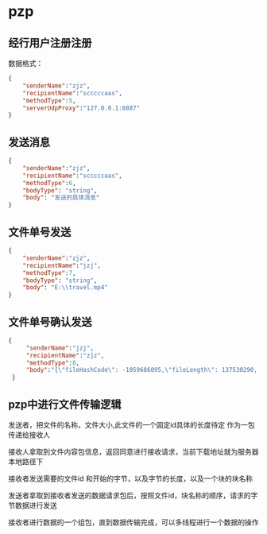# pzp
## 经行用户注册注册
数据格式：
```json
{
    "senderName":"zjz",
    "recipientName":"scccccaas",
    "methodType":5,
    "serverUdpProxy":"127.0.0.1:8887"
}
```
## 发送消息
```json
{
    "senderName":"zjz",
    "recipientName":"scccccaas",
    "methodType":6,
    "bodyType": "string",
    "body": "发送的具体消息"
}
```
## 文件单号发送
```json
{
    "senderName":"zjz",
    "recipientName":"jzj",
    "methodType":7,
    "bodyType": "string",
    "body": "E:\\travel.mp4"
}
```
## 文件单号确认发送
```json
{
     "senderName":"jzj",
     "recipientName":"zjz",
     "methodType":8,
     "body":"{\"fileHashCode\": -1059686095,\"fileLength\": 137530290, \"fileName\": \"travel.mp4\", \"recipientName\": \"jzj\", \"senderName\": \"zjz\" }"
 }
```
## pzp中进行文件传输逻辑

发送者，把文件的名称，文件大小,此文件的一个固定id具体的长度待定 作为一包传递给接收人

接收人拿取到文件内容包信息，返回同意进行接收请求，当前下载地址就为服务器本地路径下

接收者发送需要的文件id 和开始的字节，以及字节的长度，以及一个块的块名称

发送者拿取到接收者发送的数据请求包后，按照文件id，块名称的顺序，请求的字节数据进行发送

接收者进行数据的一个组包，直到数据传输完成，可以多线程进行一个数据的操作